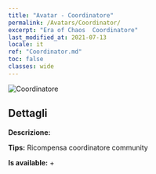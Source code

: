 ```yaml
---
title: "Avatar - Coordinatore"
permalink: /Avatars/Coordinator/
excerpt: "Era of Chaos  Coordinatore"
last_modified_at: 2021-07-13
locale: it
ref: "Coordinator.md"
toc: false
classes: wide
---
```

 ![Coordinatore](/images/a/avatarFrame_15.png)

## Dettagli

 **Descrizione:**  

 **Tips:** Ricompensa coordinatore community 

 **Is available:**  + 

